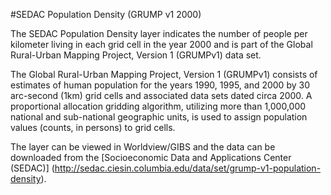 #SEDAC Population Density (GRUMP v1 2000)

The SEDAC Population Density layer indicates the  number of people per kilometer living in each grid cell in the year 2000 and is part of  the Global Rural-Urban Mapping Project, Version 1 (GRUMPv1) data set.

The Global Rural-Urban Mapping Project, Version 1 (GRUMPv1) consists of estimates of human population for the years 1990, 1995, and 2000 by 30 arc-second (1km) grid cells and associated data sets dated circa 2000. A proportional allocation gridding algorithm, utilizing more than 1,000,000 national and sub-national geographic units, is used to assign population values (counts, in persons) to grid cells.

The layer can be viewed in Worldview/GIBS and the data can be downloaded from the [Socioeconomic Data and Applications Center (SEDAC)] (http://sedac.ciesin.columbia.edu/data/set/grump-v1-population-density).   
